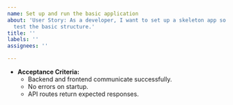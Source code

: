```yaml
---
name: Set up and run the basic application
about: 'User Story: As a developer, I want to set up a skeleton app so that I can
  test the basic structure.'
title: ''
labels: ''
assignees: ''

---
```


- **Acceptance Criteria:**  
  - Backend and frontend communicate successfully.  
  - No errors on startup.  
  - API routes return expected responses.
